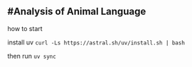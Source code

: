 #Analysis of Animal Language
---
how to start

install uv
```curl -Ls https://astral.sh/uv/install.sh | bash```

then run
```uv sync```